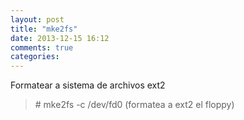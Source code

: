 ```yaml
---
layout: post
title: "mke2fs"
date: 2013-12-15 16:12
comments: true
categories: 
---
```

Formatear a sistema de archivos ext2

>\# mke2fs -c /dev/fd0         (formatea a ext2 el floppy)

